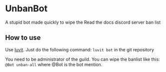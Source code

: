 # UnbanBot
A stupid bot made quickly to wipe the Read the docs discord server ban list

## How to use
Use [luvit](https://github.com/luvit/luvit). Just do the following command: `luvit bot` in the git repository

You need to be administrator of the guild. You can wipe the banlist like this: `@Bot unban-all` where @Bot is the bot mention.
